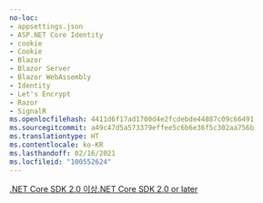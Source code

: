 ```yaml
---
no-loc:
- appsettings.json
- ASP.NET Core Identity
- cookie
- Cookie
- Blazor
- Blazor Server
- Blazor WebAssembly
- Identity
- Let's Encrypt
- Razor
- SignalR
ms.openlocfilehash: 4411d6f17ad1700d4e2fcdebde44887c09c66491
ms.sourcegitcommit: a49c47d5a573379effee5c6b6e36f5c302aa756b
ms.translationtype: HT
ms.contentlocale: ko-KR
ms.lasthandoff: 02/16/2021
ms.locfileid: "100552624"
---
```

[<span data-ttu-id="4ce90-101">.NET Core SDK 2.0 이상</span><span class="sxs-lookup"><span data-stu-id="4ce90-101">.NET Core SDK 2.0 or later</span></span>](https://dotnet.microsoft.com/download)

